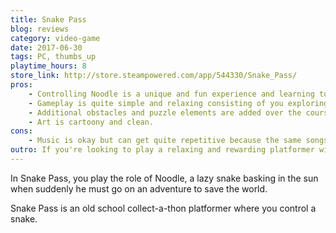 ```yaml
---
title: Snake Pass
blog: reviews
category: video-game
date: 2017-06-30
tags: PC, thumbs_up
playtime_hours: 8
store_link: http://store.steampowered.com/app/544330/Snake_Pass/
pros:
    - Controlling Noodle is a unique and fun experience and learning to control him well is very rewarding.
    - Gameplay is quite simple and relaxing consisting of you exploring a level, solving environmental puzzles and performing cool moves to collect collectables.
    - Additional obstacles and puzzle elements are added over the course of the game which keeps the game interesting as you go along.
    - Art is cartoony and clean.
cons:
    - Music is okay but can get quite repetitive because the same songs will end up looping each for an hour or two.
outro: If you're looking to play a relaxing and rewarding platformer with a unique control scheme then you can hardly go wrong with Snake Pass.
---
```

In Snake Pass, you play the role of Noodle, a lazy snake basking in the sun when suddenly he must go on an adventure to save the world.

Snake Pass is an old school collect-a-thon platformer where you control a snake.
